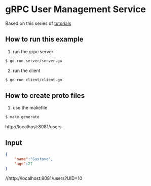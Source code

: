 # gRPC User Management Service

Based on this series of [tutorials](https://www.youtube.com/watch?v=YudT0nHvkkE&list=PLrSqqHFS8XPYu-elDr1rjbfk0LMZkAA4X)

## How to run this example

1. run the grpc server

```sh
$ go run server/server.go
```

2. run the client

```sh
$ go run client/client.go
```

## How to create proto files

1. use the makefile

```sh
$ make generate
```
http://localhost:8081/users
## Input
```json
{
    "name":"Gustavo",
    "age":27
}
```

//http://localhost:8081/users?UID=10